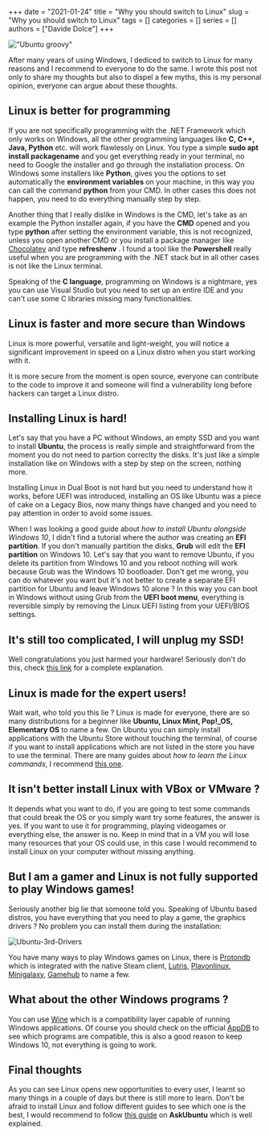 +++ 
date = "2021-01-24"
title = "Why you should switch to Linux"
slug = "Why you should switch to Linux"
tags = []
categories = []
series = []
authors = ["Davide Dolce"]
+++

!["Ubuntu groovy"](/images/posts/why-you-should-switch-to-linux/Ubuntu-Groovy-Desktop.png)

After many years of using Windows, I dediced to switch to Linux for many reasons and I recommend to everyone to do the same. I wrote this post not only to share my thoughts but also to dispel a few myths, this is my personal opinion, everyone can argue about these thoughts.

## Linux is better for programming

If you are not specifically programming with the .NET Framework which only works on Windows, all the other programming languages like **C, C++, Java, Python** etc. will work flawlessly on Linux. You type a simple **sudo apt install packagename** and you get everything ready in your terminal, no need to Google the installer and go through the installation process. On Windows some installers like **Python**, gives you the options to set automatically the **environment variables** on your machine, in this way you can call the command **python** from your CMD. In other cases this does not happen, you need to do everything manually step by step.

Another thing that I really dislike in Windows is the CMD, let's take as an example the Python installer again, if you have the **CMD** opened and you type **python** after setting the environment variable, this is not recognized, unless you open another CMD or you install a package manager like [Chocolatey](https://github.com/chocolatey/choco) and type **refreshenv** . I found a tool like the **Powershell** really useful when you are programming with the .NET stack but in all other cases is not like the Linux terminal.

Speaking of the **C language**, programming on Windows is a nightmare, yes you can use Visual Studio but you need to set up an entire IDE and you can't use some C libraries missing many functionalities.

## Linux is faster and more secure than Windows

Linux is more powerful, versatile and light-weight, you will notice a significant improvement in speed on a Linux distro when you start working with it.

It is more secure from the moment is open source, everyone can contribute to the code to improve it and someone will find a vulnerability long before hackers can target a Linux distro.

## Installing Linux is hard!

Let's say that you have a PC without Windows, an empty SSD and you want to install **Ubuntu**, the process is really simple and straightforward from the moment you do not need to partion correclty the disks. It's just like a simple installation like on Windows with a step by step on the screen, nothing more.

Installing Linux in Dual Boot is not hard but you need to understand how it works, before UEFI was introduced, installing an OS like Ubuntu was a piece of cake on a Legacy Bios, now many things have changed and you need to pay attention in order to avoid some issues.

When I was looking a good guide about _how to install Ubuntu alongside Windows 10_, I didn't find a tutorial where the author was creating an **EFI partition**. If you don't manually partition the disks, **Grub** will edit the **EFI partition** on Windows 10. Let's say that you want to remove Ubuntu, if you delete its partition from Windows 10 and you reboot nothing will work because Grub was the Windows 10 bootloader. Don't get me wrong, you can do whatever you want but it's not better to create a separate EFI partition for Ubuntu and leave Windows 10 alone ? In this way you can boot in Windows without using Grub from the **UEFI boot menu**, everything is reversible simply by removing the Linux UEFI listing from your UEFI/BIOS settings.

## It's still too complicated, I will unplug my SSD! 

Well congratulations you just harmed your hardware! Seriously don't do this, check [this link](https://askubuntu.com/questions/1033497/dual-boot-windows-10-and-linux-ubuntu-on-separate-ssd/1126970#1126970) for a complete explanation.

## Linux is made for the expert users!

Wait wait, who told you this lie ? Linux is made for everyone, there are so many distributions for a beginner like **Ubuntu, Linux Mint, Pop!_OS, Elementary OS** to name a few. On Ubuntu you can simply install applications with the Ubuntu Store without touching the terminal, of course if you want to install applications which are not listed in the store you have to use the terminal. There are many guides about _how to learn the Linux commands_, I recommend [this one](https://ubuntu.com/tutorials/command-line-for-beginners#1-overview).

## It isn't better install Linux with VBox or VMware ?

It depends what you want to do, if you are going to test some commands that could break the OS or you simply want try some features, the answer is yes. If you want to use it for programming, playing videogames or everything else, the answer is no. Keep in mind that in a VM you will lose many resources that your OS could use, in this case I would recommend to install Linux on your computer without missing anything.

## But I am a gamer and Linux is not fully supported to play Windows games!

Seriously another big lie that someone told you. Speaking of Ubuntu based distros, you have everything that you need to play a game, the graphics drivers ? No problem you can install them during the installation:

![Ubuntu-3rd-Drivers](/images/posts/why-you-should-switch-to-linux/Ubuntu-3rd-Drivers.PNG)

You have many ways to play Windows games on Linux, there is [Protondb](https://www.protondb.com/) which is integrated with the native Steam client, [Lutris](https://lutris.net/), [Playonlinux](https://www.playonlinux.com/en/), [Minigalaxy](https://github.com/sharkwouter/minigalaxy), [Gamehub](https://tkashkin.tk/projects/gamehub/) to name a few.

## What about the other Windows programs ?

You can use [Wine](https://www.winehq.org/) which is a compatibility layer capable of running Windows applications. Of course you should check on the official [AppDB](https://appdb.winehq.org/) to see which programs are compatible, this is also a good reason to keep Windows 10, not everything is going to work.

## Final thoughts

As you can see Linux opens new opportunities to every user, I learnt so many things in a couple of days but there is still more to learn. Don't be afraid to install Linux and follow different guides to see which one is the best, I would recommend to follow [this guide](https://askubuntu.com/questions/726972/dual-boot-windows-10-and-linux-ubuntu-on-separate-hard-drives?answertab=votes#tab-top) on **AskUbuntu** which is well explained.